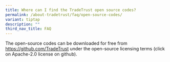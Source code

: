 ```yaml
---
title: Where can I find the TradeTrust open source codes?
permalink: /about-tradetrust/faq/open-source-codes/
variant: tiptap
description: ""
third_nav_title: FAQ
---
```

<p>The open-source codes can be downloaded for free from <a href="https://github.com/TradeTrust" rel="noopener noreferrer nofollow" target="_blank">https://github.com/TradeTrust</a> under
the open-source licensing terms (click on Apache-2.0 license on github).</p>
<p></p>